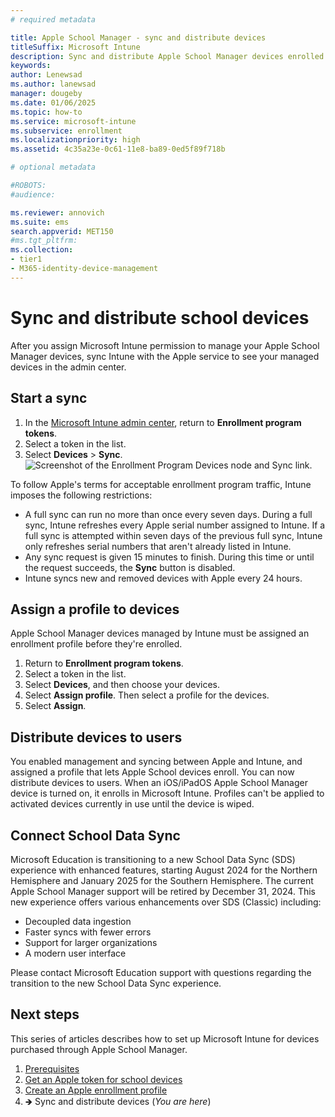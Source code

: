 ```yaml
---
# required metadata

title: Apple School Manager - sync and distribute devices  
titleSuffix: Microsoft Intune
description: Sync and distribute Apple School Manager devices enrolled in Microsoft Intune.  
keywords:
author: Lenewsad
ms.author: lanewsad
manager: dougeby
ms.date: 01/06/2025
ms.topic: how-to
ms.service: microsoft-intune
ms.subservice: enrollment
ms.localizationpriority: high
ms.assetid: 4c35a23e-0c61-11e8-ba89-0ed5f89f718b

# optional metadata

#ROBOTS:
#audience:

ms.reviewer: annovich
ms.suite: ems
search.appverid: MET150
#ms.tgt_pltfrm:
ms.collection:
- tier1
- M365-identity-device-management
---
```


# Sync and distribute school devices 

After you assign Microsoft Intune permission to manage your Apple School Manager devices, sync Intune with the Apple service to see your managed devices in the admin center.  

## Start a sync    

1. In the [Microsoft Intune admin center](https://go.microsoft.com/fwlink/?linkid=2109431), return to **Enrollment program tokens**.  
1. Select a token in the list. 
1. Select **Devices** > **Sync**.  
![Screenshot of the Enrollment Program Devices node and Sync link.](./media/device-enrollment-program-enroll-ios/image06.png)  

To follow Apple's terms for acceptable enrollment program traffic, Intune imposes the following restrictions:
- A full sync can run no more than once every seven days. During a full sync, Intune refreshes every Apple serial number assigned to Intune. If a full sync is attempted within seven days of the previous full sync, Intune only refreshes serial numbers that aren't already listed in Intune.
- Any sync request is given 15 minutes to finish. During this time or until the request succeeds, the **Sync** button is disabled.
- Intune syncs new and removed devices with Apple every 24 hours.  

## Assign a profile to devices
Apple School Manager devices managed by Intune must be assigned an enrollment profile before they're enrolled.

1. Return to **Enrollment program tokens**.
1. Select a token in the list.  
1. Select **Devices**, and then choose your devices.  
1. Select **Assign profile**. Then select a profile for the devices.  
1. Select **Assign**.  

## Distribute devices to users

You enabled management and syncing between Apple and Intune, and assigned a profile that lets Apple School devices enroll. You can now distribute devices to users. When an iOS/iPadOS Apple School Manager device is turned on, it enrolls in Microsoft Intune. Profiles can't be applied to activated devices currently in use until the device is wiped.

## Connect School Data Sync
Microsoft Education is transitioning to a new School Data Sync (SDS) experience with enhanced features, starting August 2024 for the Northern Hemisphere and January 2025 for the Southern Hemisphere. The current Apple School Manager support will be retired by December 31, 2024. This new experience offers various enhancements over SDS (Classic) including:  

- Decoupled data ingestion
- Faster syncs with fewer errors
- Support for larger organizations
- A modern user interface  

Please contact Microsoft Education support with questions regarding the transition to the new School Data Sync experience.  

## Next steps  
This series of articles describes how to set up Microsoft Intune for devices purchased through Apple School Manager. 

1. [Prerequisites](apple-school-manager-set-up-ios.md)
1. [Get an Apple token for school devices](apple-school-manager-step-1.md)  
1. [Create an Apple enrollment profile](apple-school-manager-step-2.md)  
1. 🡺 Sync and distribute devices (*You are here*)  
